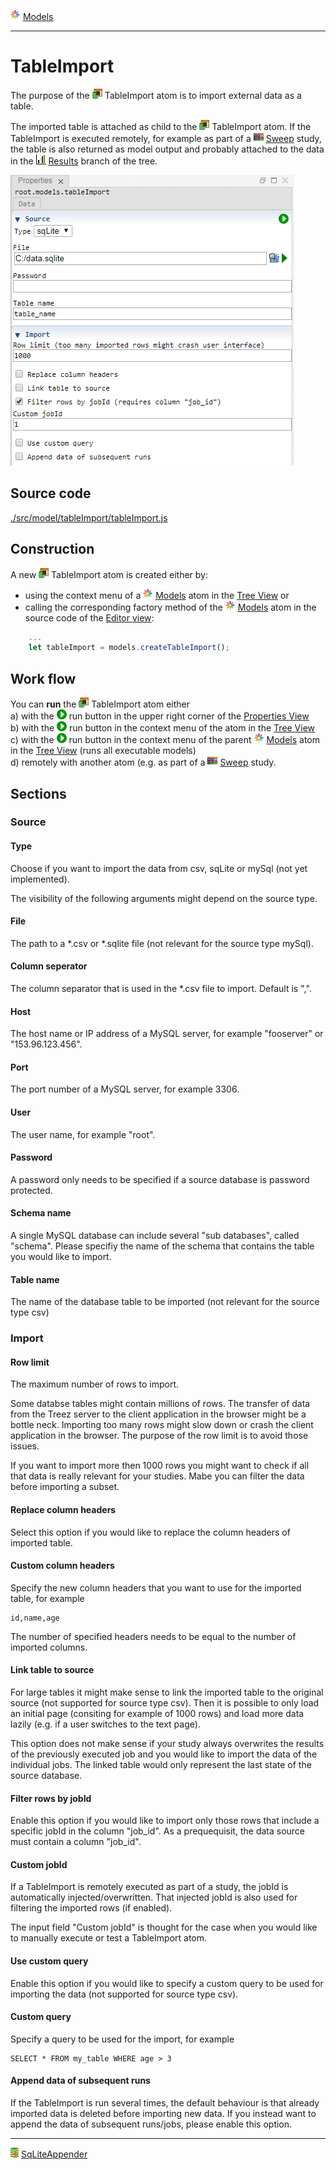 ![](../../../../icons/models.png) [Models](../models.md)

----

# TableImport
			
The purpose of the ![](../../../../icons/tableImport.png) TableImport atom is to import external data as a table. 

The imported table is attached as child to the ![](../../../../icons/tableImport.png) TableImport atom. If the TableImport is executed remotely, for example as part of a ![](../../../../icons/sweep.png) [Sweep](../../study/sweep/sweep.md) study, the table is also returned as model output and probably attached to the data in the ![](../../../../icons/results.png) [Results](../../result/results.md) branch of the tree.  

![](../../../images/tableImport.png)
		
## Source code

[./src/model/tableImport/tableImport.js](../../../../src/model/tableImport/tableImport.js)

## Construction
		
A new ![](../../../../icons/tableImport.png) TableImport atom is created either by: 

* using the context menu of a ![](../../../../icons/models.png) [Models](../models.md) atom in the [Tree View](../../../views/treeView.md) or
* calling the corresponding factory method of the ![](../../../../icons/models.png) [Models](../models.md) atom in the source code of the [Editor view](../../../views/editorView.md):

```javascript
    ...
    let tableImport = models.createTableImport();	     
```
		
## Work flow	

You can **run** the ![](../../../../icons/tableImport.png) TableImport atom either<br> 
a) with the ![](../../../../icons/run.png) run button in the upper right corner of the [Properties View](../../../views/propertiesView.md)<br>
b) with the ![](../../../../icons/run.png) run button in the context menu of the atom in the [Tree View](../../../views/treeView.md)<br>
c) with the ![](../../../../icons/run.png) run button in the context menu of the parent ![](../../../../icons/models.png) [Models](../models.md) atom in the [Tree View](../../../views/treeView.md) (runs all executable models)<br>
d) remotely with another atom (e.g. as part of a ![](../../../../icons/sweep.png) [Sweep](../../study/sweep/sweep.md) study. 
			
## Sections	

### Source

#### Type

Choose if you want to import the data from csv, sqLite or mySql (not yet implemented).

The visibility of the following arguments might depend on the source type.

#### File

The path to a \*.csv or \*.sqlite file (not relevant for the source type mySql).

#### Column seperator

The column separator that is used in the \*.csv file to import. Default is ",".

#### Host

The host name or IP address of a MySQL server, for example "fooserver" or "153.96.123.456".

#### Port

The port number of a MySQL server, for example 3306.

#### User

The user name, for example "root". 

#### Password

A password only needs to be specified if a source database is password protected.

#### Schema name

A single MySQL database can include several "sub databases", called "schema".
Please specifiy the name of the schema that contains the table you would like
to import. 

#### Table name

The name of the database table to be imported (not relevant for the source type csv)

### Import

#### Row limit

The maximum number of rows to import. 

Some databse tables might contain millions of rows. The transfer of data from the Treez server to the client application in the browser might be a bottle neck. Importing too many rows might slow down or crash the client application in the browser. The purpose of the row limit is to avoid those issues. 

If you want to import more then 1000 rows you might want to check if all that data is really relevant for your studies. Mabe you can filter the data before importing a subset. 

#### Replace column headers

Select this option if you would like to replace the column headers of imported table. 

#### Custom column headers

Specify the new column headers that you want to use for the imported table, for example 
```
id,name,age 
```

The number of specified headers needs to be equal to the number of imported columns. 

#### Link table to source

For large tables it might make sense to link the imported table to the original source (not supported for source type csv).
Then it is possible to only load an initial page (consiting for example of 1000 rows) and load more data lazily (e.g. if a user
switches to the text page). 

This option does not make sense if your study always overwrites the results of the previously executed job and you would like to import the data of the individual jobs. The linked table would only represent the last state of the source database.  

#### Filter rows by jobId

Enable this option if you would like to import only those rows that include a specific jobId in the column "job_id".
As a prequequisit, the data source must contain a column "job_id".

#### Custom jobId

If a TableImport is remotely executed as part of a study, the jobId is automatically injected/overwritten. That injected jobId is also used for filtering the imported rows (if enabled). 

The input field "Custom jobId" is thought for the case when you would like to manually execute or test a TableImport atom.

#### Use custom query

Enable this option if you would like to specify a custom query to be used for importing the data (not supported for source type csv).

#### Custom query

Specify a query to be used for the import, for example

```
SELECT * FROM my_table WHERE age > 3
```

#### Append data of subsequent runs

If the TableImport is run several times, the default behaviour is that already imported data is deleted before importing new data. If you instead want to append the data of subsequent runs/jobs, please enable this option. 

----

![](../../../../icons/databaseAppender.png) [SqLiteAppender](../sqLiteAppender/sqLiteAppender.md)   
